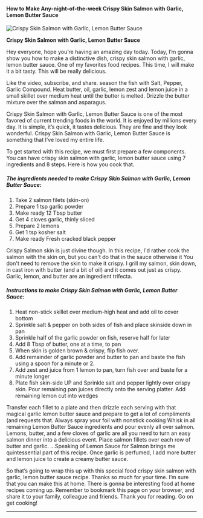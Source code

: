             

#### How to Make Any-night-of-the-week Crispy Skin Salmon with Garlic, Lemon Butter Sauce

![Crispy Skin Salmon with Garlic, Lemon Butter Sauce](https://img-global.cpcdn.com/recipes/b67f66ac2a2c4201/751x532cq70/crispy-skin-salmon-with-garlic-lemon-butter-sauce-recipe-main-photo.jpg)

**Crispy Skin Salmon with Garlic, Lemon Butter Sauce**

Hey everyone, hope you’re having an amazing day today. Today, I’m gonna show you how to make a distinctive dish, crispy skin salmon with garlic, lemon butter sauce. One of my favorites food recipes. This time, I will make it a bit tasty. This will be really delicious.

Like the video, subscribe, and share. season the fish with Salt, Pepper, Garlic Compound. Heat butter, oil, garlic, lemon zest and lemon juice in a small skillet over medium heat until the butter is melted. Drizzle the butter mixture over the salmon and asparagus.

Crispy Skin Salmon with Garlic, Lemon Butter Sauce is one of the most favored of current trending foods in the world. It is enjoyed by millions every day. It is simple, it’s quick, it tastes delicious. They are fine and they look wonderful. Crispy Skin Salmon with Garlic, Lemon Butter Sauce is something that I’ve loved my entire life.

To get started with this recipe, we must first prepare a few components. You can have crispy skin salmon with garlic, lemon butter sauce using 7 ingredients and 8 steps. Here is how you cook that.

##### The ingredients needed to make Crispy Skin Salmon with Garlic, Lemon Butter Sauce:

1.  Take 2 salmon filets (skin-on)
2.  Prepare 1 tsp garlic powder
3.  Make ready 12 Tbsp butter
4.  Get 4 cloves garlic, thinly sliced
5.  Prepare 2 lemons
6.  Get 1 tsp kosher salt
7.  Make ready Fresh cracked black pepper

Crispy Salmon skin is just divine though. In this recipe, I'd rather cook the salmon with the skin on, but you can't do that in the sauce otherwise it You don't need to remove the skin to make it crispy. I grill my salmon, skin down, in cast iron with butter (and a bit of oil) and it comes out just as crispy. Garlic, lemon, and butter are an ingredient trifecta.

##### Instructions to make Crispy Skin Salmon with Garlic, Lemon Butter Sauce:

1.  Heat non-stick skillet over medium-high heat and add oil to cover bottom
2.  Sprinkle salt & pepper on both sides of fish and place skinside down in pan
3.  Sprinkle half of the garlic powder on fish, reserve half for later
4.  Add 8 Tbsp of butter, one at a time, to pan
5.  When skin is golden brown & crispy, flip fish over.
6.  Add remainder of garlic powder and butter to pan and baste the fish using a spoon for a minute or 2.
7.  Add zest and juice from 1 lemon to pan, turn fish over and baste for a minute longer
8.  Plate fish skin-side UP and Sprinkle salt and pepper lightly over crispy skin. Pour remaining pan juices directly onto the serving platter. Add remaining lemon cut into wedges

Transfer each fillet to a plate and then drizzle each serving with that magical garlic lemon butter sauce and prepare to get a lot of compliments (and requests that. Always spray your foil with nonstick cooking Whisk in all remaining Lemon Butter Sauce ingredients and pour evenly all over salmon. Lemons, butter, and a few cloves of garlic are all you need to turn an easy salmon dinner into a delicious event. Place salmon fillets over each row of butter and garlic. …Speaking of Lemon Sauce for Salmon brings me quintessential part of this recipe. Once garlic is perfumed, I add more butter and lemon juice to create a creamy butter sauce.

So that’s going to wrap this up with this special food crispy skin salmon with garlic, lemon butter sauce recipe. Thanks so much for your time. I’m sure that you can make this at home. There is gonna be interesting food at home recipes coming up. Remember to bookmark this page on your browser, and share it to your family, colleague and friends. Thank you for reading. Go on get cooking!

* * *